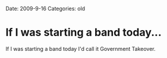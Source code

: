 Date: 2009-9-16
Categories: old

# If I was starting a band today...

If I was starting a band today I'd call it Government Takeover.
